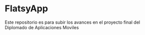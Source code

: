 # FlatsyApp
Este repositorio es para subir los avances en el proyecto final del Diplomado de Aplicaciones Moviles
